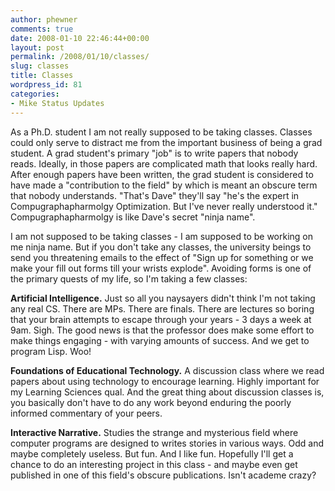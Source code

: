 ```yaml
---
author: phewner
comments: true
date: 2008-01-10 22:46:44+00:00
layout: post
permalink: /2008/01/10/classes/
slug: classes
title: Classes
wordpress_id: 81
categories:
- Mike Status Updates
---
```


As a Ph.D. student I am not really supposed to be taking classes.  Classes could only serve to distract me from the important business of being a grad student.  A grad student's primary "job" is to write papers that nobody reads.  Ideally, in those papers are complicated math that looks really hard.  After enough papers have been written, the grad student is considered to have made a "contribution to the field" by which is meant an obscure term that nobody understands.  "That's Dave" they'll say "he's the expert in Compugraphapharmolgy Optimization.  But I've never really understood it."  Compugraphapharmolgy is like Dave's secret "ninja name".

I am not supposed to be taking classes - I am supposed to be working on me ninja name.  But if you don't take any classes, the university beings to send you threatening emails to the effect of "Sign up for something or we make your fill out forms till your wrists explode".  Avoiding forms is one of the primary quests of my life, so I'm taking a few classes:

**Artificial Intelligence.**  Just so all you naysayers didn't think I'm not taking any real CS.  There are MPs.  There are finals.  There are lectures so boring that your brain attempts to escape through your years - 3 days a week at 9am.  Sigh.  The good news is that the professor does make some effort to make things engaging - with varying amounts of success.  And we get to program Lisp.  Woo!

**Foundations of Educational Technology.** A discussion class where we read papers about using technology to encourage learning.  Highly important for my Learning Sciences qual.  And the great thing about discussion classes is, you basically don't have to do any work beyond enduring the poorly informed commentary of your peers.

**Interactive Narrative.**  Studies the strange and mysterious field where computer programs are designed to writes stories in various ways.  Odd and maybe completely useless.  But fun.  And I like fun.  Hopefully I'll get a chance to do an interesting project in this class - and maybe even get published in one of this field's obscure publications.  Isn't academe crazy?

